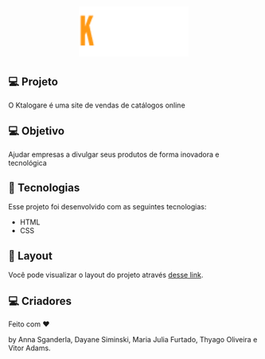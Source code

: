 <h1 align="center">
  <img alt="logo-femina" src="./images/logo.png" width="220px" />
</h1>

## 💻 Projeto

O Ktalogare é uma site de vendas de catálogos online

## 💻 Objetivo

Ajudar empresas a divulgar seus produtos de forma inovadora e tecnológica

## 🚀 Tecnologias

Esse projeto foi desenvolvido com as seguintes tecnologias:

- HTML
- CSS

## 🔖 Layout

Você pode visualizar o layout do projeto através [desse link](https://www.figma.com/file/ieVVlnrzrmoYe0UC2DWXWR/Ktalogare?node-id=0%3A1).

## :computer: Criadores

Feito com ♥ 

by Anna Sganderla, Dayane Siminski, Maria Julia Furtado, Thyago Oliveira e Vitor Adams.
